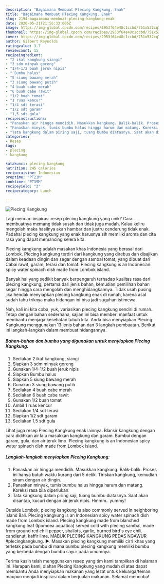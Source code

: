 ```yaml
---
description: "Bagaimana Membuat Plecing Kangkung, Enak"
title: "Bagaimana Membuat Plecing Kangkung, Enak"
slug: 2194-bagaimana-membuat-plecing-kangkung-enak
date: 2020-05-21T21:56:33.005Z
image: https://img-global.cpcdn.com/recipes/2953f64e48c1ccbd/751x532cq70/plecing-kangkung-foto-resep-utama.jpg
thumbnail: https://img-global.cpcdn.com/recipes/2953f64e48c1ccbd/751x532cq70/plecing-kangkung-foto-resep-utama.jpg
cover: https://img-global.cpcdn.com/recipes/2953f64e48c1ccbd/751x532cq70/plecing-kangkung-foto-resep-utama.jpg
author: Gilbert Reynolds
ratingvalue: 3.7
reviewcount: 15
recipeingredient:
- "2 ikat kangkung siangi"
- "3 sdm minyak goreng"
- "1/4-1/2 buah jeruk nipis"
- " Bumbu halus"
- "5 siung bawang merah"
- "3 siung bawang putih"
- "4 buah cabe merah"
- "6 buah cabe rawit"
- "1/2 buah tomat"
- "1 ruas kencur"
- "1/4 sdt terasi"
- "1/2 sdt garam"
- "1,5 sdt gula"
recipeinstructions:
- "Panaskan air hingga mendidih. Masukkan kangkung. Balik-balik. Proses ini hanya butuh waktu kurang dari 5 detik. Tiriskan kangkung, kemudian siram dengan air dingin."
- "Panaskan minyak, tumis bumbu halus hingga harum dan matang. Koreksi rasa bila diperlukan."
- "Tata kangkung dalam piring saji, tuang bumbu diatasnya. Saat akan disantap, kucuri dengan air jeruk nipis. Hmmm.. yummy!"
categories:
- Resep
tags:
- plecing
- kangkung

katakunci: plecing kangkung 
nutrition: 245 calories
recipecuisine: Indonesian
preptime: "PT21M"
cooktime: "PT39M"
recipeyield: "2"
recipecategory: Lunch

---
```



![Plecing Kangkung](https://img-global.cpcdn.com/recipes/2953f64e48c1ccbd/751x532cq70/plecing-kangkung-foto-resep-utama.jpg)

Lagi mencari inspirasi resep plecing kangkung yang unik? Cara membuatnya memang tidak susah dan tidak juga mudah. Kalau keliru mengolah maka hasilnya akan hambar dan justru cenderung tidak enak. Padahal plecing kangkung yang enak harusnya sih memiliki aroma dan cita rasa yang dapat memancing selera kita.

Plecing kangkung adalah masakan khas Indonesia yang berasal dari Lombok. Plecing kangkung terdiri dari kangkung yang direbus dan disajikan dalam keadaan dingin dan segar dengan sambal tomat, yang dibuat dari Cabai rawit, garam, terasi dan tomat. Plecing kangkung is an Indonesian spicy water spinach dish made from Lombok island.

Banyak hal yang sedikit banyak berpengaruh terhadap kualitas rasa dari plecing kangkung, pertama dari jenis bahan, kemudian pemilihan bahan segar hingga cara mengolah dan menghidangkannya. Tidak usah pusing jika hendak menyiapkan plecing kangkung enak di rumah, karena asal sudah tahu triknya maka hidangan ini bisa jadi suguhan istimewa.


Nah, kali ini kita coba, yuk, variasikan plecing kangkung sendiri di rumah. Tetap dengan bahan sederhana, sajian ini bisa memberi manfaat untuk membantu menjaga kesehatan tubuh kita. Anda bisa menyiapkan Plecing Kangkung menggunakan 13 jenis bahan dan 3 langkah pembuatan. Berikut ini langkah-langkah dalam membuat hidangannya.

<!--inarticleads1-->

##### Bahan-bahan dan bumbu yang digunakan untuk menyiapkan Plecing Kangkung:

1. Sediakan 2 ikat kangkung, siangi
1. Siapkan 3 sdm minyak goreng
1. Gunakan 1/4-1/2 buah jeruk nipis
1. Siapkan  Bumbu halus
1. Siapkan 5 siung bawang merah
1. Gunakan 3 siung bawang putih
1. Sediakan 4 buah cabe merah
1. Sediakan 6 buah cabe rawit
1. Gunakan 1/2 buah tomat
1. Ambil 1 ruas kencur
1. Sediakan 1/4 sdt terasi
1. Siapkan 1/2 sdt garam
1. Sediakan 1,5 sdt gula


Lihat juga resep Plecing Kangkung enak lainnya. Blansir kangkung dengan cara didihkan air lalu masukkan kangkung dan garam. Bumbui dengan garam, gula, dan air jeruk limo. Plecing kangkung is an Indonesian spicy water spinach dish made from Lombok island. 

<!--inarticleads2-->

##### Langkah-langkah menyiapkan Plecing Kangkung:

1. Panaskan air hingga mendidih. Masukkan kangkung. Balik-balik. Proses ini hanya butuh waktu kurang dari 5 detik. Tiriskan kangkung, kemudian siram dengan air dingin.
1. Panaskan minyak, tumis bumbu halus hingga harum dan matang. Koreksi rasa bila diperlukan.
1. Tata kangkung dalam piring saji, tuang bumbu diatasnya. Saat akan disantap, kucuri dengan air jeruk nipis. Hmmm.. yummy!


Outside Lombok, plecing kangkung is also commonly served in neighboring island Bali. Plecing kangkung is an Indonesian spicy water spinach dish made from Lombok island. Plecing kangkung made from blanched kangkung leaf (Ipomoea aquatica) served cold with plecing sambal, made from ground red chili pepper, shallots, garlic, burned bird&#39;s eye chili, candlenut, kaffir lime. MABUK PLECING KANGKUNG PEDAS NGAWUR #plecingkangkung. ►. Masakan plecing kangkung memiliki cirri khas yang terletak pada bumbu di mana bumbu plecing kangkung memiliki bumbu yang berbeda dengan bumbu sayur pada umumnya. 

Terima kasih telah menggunakan resep yang tim kami tampilkan di halaman ini. Harapan kami, olahan Plecing Kangkung yang mudah di atas dapat membantu Anda menyiapkan makanan yang lezat untuk keluarga/teman maupun menjadi inspirasi dalam berjualan makanan. Selamat mencoba!
